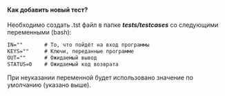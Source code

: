 #### Как добавить новый тест?
Необходимо создать .tst файл в папке **_tests/testcases_** со следующими переменными (bash):
```txt
IN=""       # То, что пойдёт на вход программы
KEYS=""     # Ключи, переданные программе
OUT=""      # Ожидаемый вывод
STATUS=0    # Ожидаемый код возврата
```
При неуказании переменной будет использовано значение по умолчанию (указано выше).
